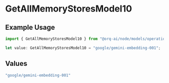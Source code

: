 # GetAllMemoryStoresModel10

## Example Usage

```typescript
import { GetAllMemoryStoresModel10 } from "@orq-ai/node/models/operations";

let value: GetAllMemoryStoresModel10 = "google/gemini-embedding-001";
```

## Values

```typescript
"google/gemini-embedding-001"
```